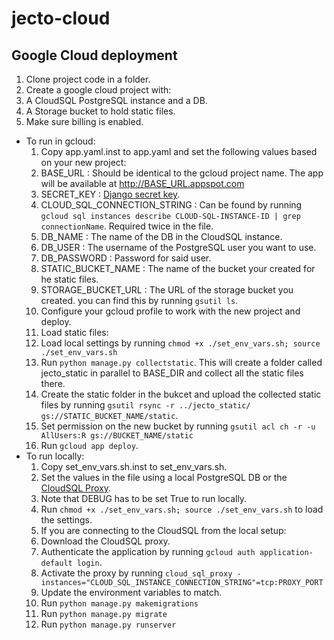 # jecto-cloud

## Google Cloud deployment

1. Clone project code in a folder.
1. Create a google cloud project with:
  1. A CloudSQL PostgreSQL instance and a DB.
  1. A Storage bucket to hold static files.
  1. Make sure billing is enabled.
* To run in gcloud:
  1. Copy app.yaml.inst to app.yaml and set the following values based on your new project:
    1. BASE_URL : Should be identical to the gcloud project name. The app will be available at http://BASE_URL.appspot.com
    1. SECRET_KEY : [Django secret key](https://docs.djangoproject.com/en/dev/ref/settings/#secret-key).
    1. CLOUD_SQL_CONNECTION_STRING : Can be found by running `gcloud sql instances describe CLOUD-SQL-INSTANCE-ID | grep connectionName`. Required twice in the file.
    1. DB_NAME : The name of the DB in the CloudSQL instance.
    1. DB_USER : The username of the PostgreSQL user you want to use.
    1. DB_PASSWORD : Password for said user.
    1. STATIC_BUCKET_NAME : The name of the bucket your created for he static files.
    1. STORAGE_BUCKET_URL : The URL of the storage bucket you created. you can find this by running `gsutil ls`.
  1. Configure your gcloud profile to work with the new project and deploy.
  1. Load static files:
    1. Load local settings by running `chmod +x ./set_env_vars.sh; source ./set_env_vars.sh`
    1. Run `python manage.py collectstatic`. This will create a folder called jecto_static in parallel to BASE_DIR and collect all the static files there.
    1. Create the static folder in the bukcet and upload the collected static files by running `gsutil rsync -r ../jecto_static/ gs://STATIC_BUCKET_NAME/static`.
    1. Set permission on the new bucket by running `gsutil acl ch -r -u AllUsers:R gs://BUCKET_NAME/static`
  1. Run `gcloud app deploy`.
* To run locally:
  1. Copy set_env_vars.sh.inst to set_env_vars.sh.
    1. Set the values in the file using a local PostgreSQL DB or the [CloudSQL Proxy](https://cloud.google.com/sql/docs/mysql/sql-proxy).
    1. Note that DEBUG has to be set True to run locally.
    1. Run `chmod +x ./set_env_vars.sh; source ./set_env_vars.sh` to load the settings.
  1. If you are connecting to the CloudSQL from the local setup:
    1. Download the CloudSQL proxy.
    1. Authenticate the application by running `gcloud auth application-default login`.
    1. Activate the proxy by running `cloud_sql_proxy -instances="CLOUD_SQL_INSTANCE_CONNECTION_STRING"=tcp:PROXY_PORT`
    1. Update the environment variables to match.
  1. Run `python manage.py makemigrations`
  1. Run `python manage.py migrate`
  1. Run `python manage.py runserver`
